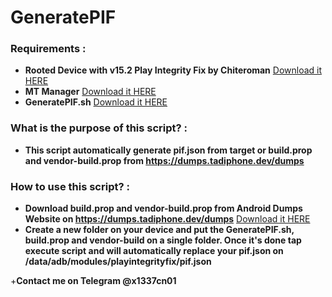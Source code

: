 # GeneratePIF

### Requirements :
+ **Rooted Device with v15.2 Play Integrity Fix by Chiteroman** [Download it HERE](https://github.com/chiteroman/PlayIntegrityFix/releases/download/v15.2/PlayIntegrityFix_v15.2.zip)
+ **MT Manager** [Download it HERE](https://github.com/x1337cn/GeneratePIF/releases/download/v0.1/MT.Manager.apk)
+ **GeneratePIF.sh** [Download it HERE](https://github.com/x1337cn/GeneratePIF/releases/download/v0.1/GeneratePIF.sh)

### What is the purpose of this script? :
+ **This script automatically generate pif.json from target or build.prop and vendor-build.prop from  https://dumps.tadiphone.dev/dumps** 

### How to use this script? :
+ **Download build.prop and vendor-build.prop from Android Dumps Website on https://dumps.tadiphone.dev/dumps** [Download it HERE](https://dumps.tadiphone.dev/dumps)
+ **Create a new folder on your device and put the GeneratePIF.sh, build.prop and vendor-build on a single folder. Once it's done tap execute script and will automatically replace your pif.json on /data/adb/modules/playintegrityfix/pif.json**


+**Contact me on Telegram @x1337cn01** 

